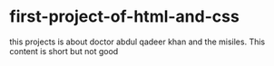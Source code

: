 # first-project-of-html-and-css
this projects is about doctor abdul qadeer khan and the misiles. This  content is short but not good 
